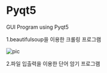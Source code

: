 # Pyqt5
GUI Program using Pyqt5

1.beautifulsoup을 이용한 크롤링 프로그램


![pic](https://user-images.githubusercontent.com/38308286/71537916-4341a500-2966-11ea-816b-0ea65ca3fe61.PNG)




2.파일 입출력을 이용한 단어 암기 프로그램


